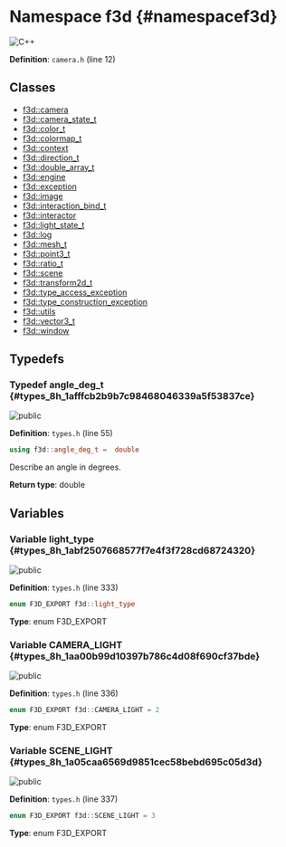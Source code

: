 # Namespace f3d {#namespacef3d}

![][C++]

**Definition**: `camera.h` (line 12)





## Classes

* [f3d::camera](classf3d_1_1camera.md)
* [f3d::camera\_state\_t](structf3d_1_1camera__state__t.md)
* [f3d::color\_t](classf3d_1_1color__t.md)
* [f3d::colormap\_t](classf3d_1_1colormap__t.md)
* [f3d::context](classf3d_1_1context.md)
* [f3d::direction\_t](classf3d_1_1direction__t.md)
* [f3d::double\_array\_t](classf3d_1_1double__array__t.md)
* [f3d::engine](classf3d_1_1engine.md)
* [f3d::exception](structf3d_1_1exception.md)
* [f3d::image](classf3d_1_1image.md)
* [f3d::interaction\_bind\_t](structf3d_1_1interaction__bind__t.md)
* [f3d::interactor](classf3d_1_1interactor.md)
* [f3d::light\_state\_t](structf3d_1_1light__state__t.md)
* [f3d::log](classf3d_1_1log.md)
* [f3d::mesh\_t](structf3d_1_1mesh__t.md)
* [f3d::point3\_t](structf3d_1_1point3__t.md)
* [f3d::ratio\_t](classf3d_1_1ratio__t.md)
* [f3d::scene](classf3d_1_1scene.md)
* [f3d::transform2d\_t](classf3d_1_1transform2d__t.md)
* [f3d::type\_access\_exception](structf3d_1_1type__access__exception.md)
* [f3d::type\_construction\_exception](structf3d_1_1type__construction__exception.md)
* [f3d::utils](classf3d_1_1utils.md)
* [f3d::vector3\_t](structf3d_1_1vector3__t.md)
* [f3d::window](classf3d_1_1window.md)

## Typedefs

### Typedef angle\_deg\_t {#types_8h_1afffcb2b9b7c98468046339a5f53837ce}

![][public]

**Definition**: `types.h` (line 55)


```cpp
using f3d::angle_deg_t =  double
```




Describe an angle in degrees.



**Return type**: double



## Variables

### Variable light\_type {#types_8h_1abf2507668577f7e4f3f728cd68724320}

![][public]

**Definition**: `types.h` (line 333)


```cpp
enum F3D_EXPORT f3d::light_type
```








**Type**: enum F3D_EXPORT



### Variable CAMERA\_LIGHT {#types_8h_1aa00b99d10397b786c4d08f690cf37bde}

![][public]

**Definition**: `types.h` (line 336)


```cpp
enum F3D_EXPORT f3d::CAMERA_LIGHT = 2
```








**Type**: enum F3D_EXPORT



### Variable SCENE\_LIGHT {#types_8h_1a05caa6569d9851cec58bebd695c05d3d}

![][public]

**Definition**: `types.h` (line 337)


```cpp
enum F3D_EXPORT f3d::SCENE_LIGHT = 3
```








**Type**: enum F3D_EXPORT



[public]: https://img.shields.io/badge/-public-brightgreen (public)
[C++]: https://img.shields.io/badge/language-C%2B%2B-blue (C++)
[const]: https://img.shields.io/badge/-const-lightblue (const)
[protected]: https://img.shields.io/badge/-protected-yellow (protected)
[static]: https://img.shields.io/badge/-static-lightgrey (static)
[private]: https://img.shields.io/badge/-private-red (private)